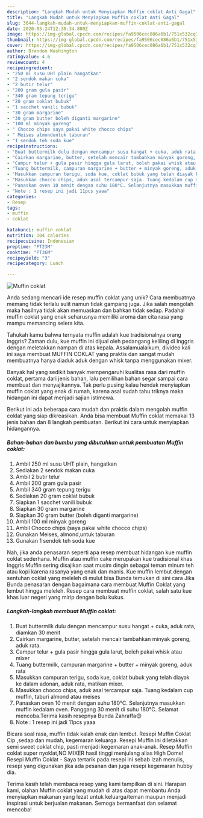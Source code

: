 ```yaml
---
description: "Langkah Mudah untuk Menyiapkan Muffin coklat Anti Gagal"
title: "Langkah Mudah untuk Menyiapkan Muffin coklat Anti Gagal"
slug: 3644-langkah-mudah-untuk-menyiapkan-muffin-coklat-anti-gagal
date: 2020-05-24T12:30:34.800Z
image: https://img-global.cpcdn.com/recipes/fa9506cec086a6b1/751x532cq70/muffin-coklat-foto-resep-utama.jpg
thumbnail: https://img-global.cpcdn.com/recipes/fa9506cec086a6b1/751x532cq70/muffin-coklat-foto-resep-utama.jpg
cover: https://img-global.cpcdn.com/recipes/fa9506cec086a6b1/751x532cq70/muffin-coklat-foto-resep-utama.jpg
author: Brandon Washington
ratingvalue: 4.6
reviewcount: 4
recipeingredient:
- "250 ml susu UHT plain hangatkan"
- "2 sendok makan cuka"
- "2 butir telur"
- "200 gram gula pasir"
- "340 gram tepung terigu"
- "20 gram coklat bubuk"
- "1 sacchet vanili bubuk"
- "30 gram margarine"
- "30 gram butter boleh diganti margarine"
- "100 ml minyak goreng"
- " Chocco chips saya pakai white chocco chips"
- " Meises almonduntuk taburan"
- "1 sendok teh soda kue"
recipeinstructions:
- "Buat buttermilk dulu dengan mencampur susu hangat + cuka, aduk rata, diamkan 30 menit"
- "Cairkan margarine, butter, setelah mencair tambahkan minyak goreng, aduk rata."
- "Campur telur + gula pasir hingga gula larut, boleh pakai whisk atau mixer"
- "Tuang buttermilk, campuran margarine + butter + minyak goreng, aduk rata"
- "Masukkan campuran terigu, soda kue, coklat bubuk yang telah diayak ke dalam adonan, aduk rata, matikan mixer."
- "Masukkan chocco chips, aduk asal tercampur saja. Tuang kedalam cup muffin, taburi almond atau meises"
- "Panaskan oven 10 menit dengan suhu 180°C. Selanjutnya masukkan muffin kedalam oven. Panggang 30 menit di suhu 180°C. Selamat mencoba.Terima kasih resepnya Bunda Zahraffa😊"
- "Note : 1 resep ini jadi 11pcs yaaa"
categories:
- Resep
tags:
- muffin
- coklat

katakunci: muffin coklat 
nutrition: 104 calories
recipecuisine: Indonesian
preptime: "PT23M"
cooktime: "PT36M"
recipeyield: "3"
recipecategory: Lunch

---
```



![Muffin coklat](https://img-global.cpcdn.com/recipes/fa9506cec086a6b1/751x532cq70/muffin-coklat-foto-resep-utama.jpg)

Anda sedang mencari ide resep muffin coklat yang unik? Cara membuatnya memang tidak terlalu sulit namun tidak gampang juga. Jika salah mengolah maka hasilnya tidak akan memuaskan dan bahkan tidak sedap. Padahal muffin coklat yang enak seharusnya memiliki aroma dan cita rasa yang mampu memancing selera kita.

Tahukah kamu bahwa ternyata muffin adalah kue tradisionalnya orang Inggris? Zaman dulu, kue muffin ini dijual oleh pedangang keliling di Inggris dengan meletakkan nampan di atas kepala. Assalamualaikum, divideo kali ini saya membuat MUFFIN COKLAT yang praktis dan sangat mudah membuatnya hanya diaduk aduk dengan whisk tanpa menggunakan mixer.

Banyak hal yang sedikit banyak mempengaruhi kualitas rasa dari muffin coklat, pertama dari jenis bahan, lalu pemilihan bahan segar sampai cara membuat dan menyajikannya. Tak perlu pusing kalau hendak menyiapkan muffin coklat yang enak di rumah, karena asal sudah tahu triknya maka hidangan ini dapat menjadi sajian istimewa.


Berikut ini ada beberapa cara mudah dan praktis dalam mengolah muffin coklat yang siap dikreasikan. Anda bisa membuat Muffin coklat memakai 13 jenis bahan dan 8 langkah pembuatan. Berikut ini cara untuk menyiapkan hidangannya.

<!--inarticleads1-->

##### Bahan-bahan dan bumbu yang dibutuhkan untuk pembuatan Muffin coklat:

1. Ambil 250 ml susu UHT plain, hangatkan
1. Sediakan 2 sendok makan cuka
1. Ambil 2 butir telur
1. Ambil 200 gram gula pasir
1. Ambil 340 gram tepung terigu
1. Sediakan 20 gram coklat bubuk
1. Siapkan 1 sacchet vanili bubuk
1. Siapkan 30 gram margarine
1. Siapkan 30 gram butter (boleh diganti margarine)
1. Ambil 100 ml minyak goreng
1. Ambil  Chocco chips (saya pakai white chocco chips)
1. Gunakan  Meises, almond,untuk taburan
1. Gunakan 1 sendok teh soda kue


Nah, jika anda penasaran seperti apa resep membuat hidangan kue muffin coklat sederhana. Muffin atau muffin cake merupakan kue tradisional khas Inggris Muffin sering disajikan saat musim dingin sebagai teman minum teh atau kopi karena rasanya yang enak dan manis. Kue muffin lembut dengan sentuhan coklat yang meleleh di mulut bisa Bunda temukan di sini cara Jika Bunda penasaran dengan bagaimana cara membuat Muffin Coklat yang lembut hingga meleleh. Resep cara membuat muffin coklat, salah satu kue khas luar negeri yang mirip dengan bolu kukus. 

<!--inarticleads2-->

##### Langkah-langkah membuat Muffin coklat:

1. Buat buttermilk dulu dengan mencampur susu hangat + cuka, aduk rata, diamkan 30 menit
1. Cairkan margarine, butter, setelah mencair tambahkan minyak goreng, aduk rata.
1. Campur telur + gula pasir hingga gula larut, boleh pakai whisk atau mixer
1. Tuang buttermilk, campuran margarine + butter + minyak goreng, aduk rata
1. Masukkan campuran terigu, soda kue, coklat bubuk yang telah diayak ke dalam adonan, aduk rata, matikan mixer.
1. Masukkan chocco chips, aduk asal tercampur saja. Tuang kedalam cup muffin, taburi almond atau meises
1. Panaskan oven 10 menit dengan suhu 180°C. Selanjutnya masukkan muffin kedalam oven. Panggang 30 menit di suhu 180°C. Selamat mencoba.Terima kasih resepnya Bunda Zahraffa😊
1. Note : 1 resep ini jadi 11pcs yaaa


Bicara soal rasa, muffin tidak kalah enak dan lembut. Resepi Muffin Coklat Cip ,sedap dan mudah, kegemaran keluarga. Resepi Muffin ini diletakkan semi sweet coklat chip, pasti menjadi kegemaran anak-anak. Resep Muffin coklat super nyoklat,NO MIXER hasil tinggi menjulang alias High Dome! Resepi Muffin Coklat - Saya tertarik pada resepi ini sebab Izah menulis, resepi yang digunakan jika ada pesanan dan juga resepi kegemaran hubby dia. 

Terima kasih telah membaca resep yang kami tampilkan di sini. Harapan kami, olahan Muffin coklat yang mudah di atas dapat membantu Anda menyiapkan makanan yang lezat untuk keluarga/teman maupun menjadi inspirasi untuk berjualan makanan. Semoga bermanfaat dan selamat mencoba!
